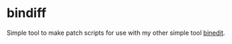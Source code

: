 # bindiff

Simple tool to make patch scripts for use with my other simple tool [binedit](https://github.com/ali-raheem/binedit).


